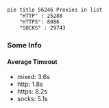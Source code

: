 
```mermaid
pie title 56246 Proxies in list
    "HTTP" : 25288
    "HTTPS": 8086
    "SOCKS" : 29743
```

### Some Info
#### Average Timeout

- mixed: 3.6s
- http: 1.8s
- https: 8.2s
- socks: 5.1s